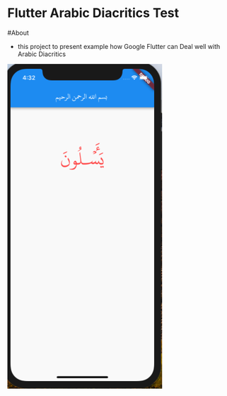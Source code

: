 # Flutter Arabic Diacritics Test

#About
- this project to present example how Google Flutter can Deal well with Arabic Diacritics

![ios](flutter.png)
